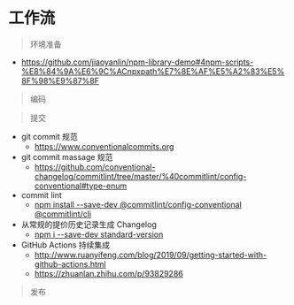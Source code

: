 # 工作流

> 环境准备

- https://github.com/jiaoyanlin/npm-library-demo#4npm-scripts-%E8%84%9A%E6%9C%ACnpxpath%E7%8E%AF%E5%A2%83%E5%8F%98%E9%87%8F

> 编码

> 提交

- git commit 规范
  - https://www.conventionalcommits.org
- git commit massage 规范
  - https://github.com/conventional-changelog/commitlint/tree/master/%40commitlint/config-conventional#type-enum
- commit lint
  - [npm install --save-dev @commitlint/config-conventional @commitlint/cli](https://github.com/conventional-changelog/commitlint)
- 从常规的提价历史记录生成 Changelog
  - [npm i --save-dev standard-version](https://github.com/conventional-changelog/standard-version)
- GitHub Actions 持续集成
  - http://www.ruanyifeng.com/blog/2019/09/getting-started-with-github-actions.html
  - https://zhuanlan.zhihu.com/p/93829286

> 发布

